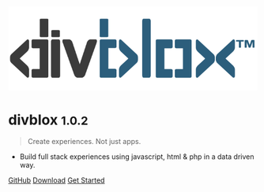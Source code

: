 <!-- _coverpage.md -->

![logo](_media/divblox-logo-1.png)

# divblox <small>1.0.2</small>

> Create experiences. Not just apps.

- Build full stack experiences using javascript, html & php in a data driven way.

[GitHub](https://github.com/divblox/divblox/)
[Download](https://divblox.com/releases/)
[Get Started](#what-is-divblox)
